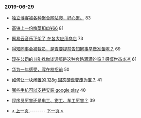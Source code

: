 ### 2019-06-29 
- [独立博客被各种聚合网站爬，好心累。](https://www.v2ex.com/t/578515) 83
- [高铁上一份梅菜扣肉¥66](https://www.v2ex.com/t/578479) 81
- [网易云音乐下架了,在各大应用商店](https://www.v2ex.com/t/578532) 73
- [得知同事会被裁员，是否要提前告知同事早做准备呢？](https://www.v2ex.com/t/578466) 69
- [现在公司的 HR 找你谈话都是这种套路满满的吗？感慨世态炎凉](https://www.v2ex.com/t/578430) 61
- [华为一年感受，写在校招前](https://www.v2ex.com/t/578443) 50
- [如何让一块闲置的 128g 固态硬盘变废为宝？](https://www.v2ex.com/t/578491) 41
- [哪些手机可以支持安装 google play](https://www.v2ex.com/t/578498) 40
- [程序员厉害还是电工、钳工、车工厉害？](https://www.v2ex.com/t/578542) 39 

- [ < 上一页 ](https://github.com/able8/v2ex-hot-record/blob/master/2019-06-28.md) -------- [ 下一页 > ](https://github.com/able8/v2ex-hot-record/blob/master/2019-06-30.md)